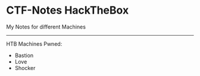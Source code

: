 # CTF-Notes HackTheBox 
My Notes for different Machines 
***
HTB Machines Pwned:
- Bastion
- Love
- Shocker
